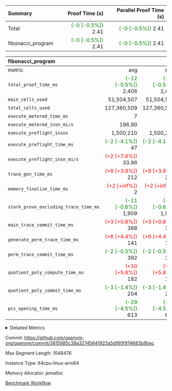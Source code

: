 | Summary | Proof Time (s) | Parallel Proof Time (s) |
|:---|---:|---:|
| Total | <span style='color: green'>(-0 [-0.5%])</span> 2.41 | <span style='color: green'>(-0 [-0.5%])</span> 2.41 |
| fibonacci_program | <span style='color: green'>(-0 [-0.5%])</span> 2.41 | <span style='color: green'>(-0 [-0.5%])</span> 2.41 |


| fibonacci_program |||||
|:---|---:|---:|---:|---:|
|metric|avg|sum|max|min|
| `total_proof_time_ms ` | <span style='color: green'>(-12 [-0.5%])</span> 2,406 | <span style='color: green'>(-12 [-0.5%])</span> 2,406 | <span style='color: green'>(-12 [-0.5%])</span> 2,406 | <span style='color: green'>(-12 [-0.5%])</span> 2,406 |
| `main_cells_used     ` |  51,504,507 |  51,504,507 |  51,504,507 |  51,504,507 |
| `total_cells_used    ` |  127,360,509 |  127,360,509 |  127,360,509 |  127,360,509 |
| `execute_metered_time_ms` |  7 | -          | -          | -          |
| `execute_metered_insn_mi/s` |  196.90 | -          |  196.90 |  196.90 |
| `execute_preflight_insns` |  1,500,210 |  1,500,210 |  1,500,210 |  1,500,210 |
| `execute_preflight_time_ms` | <span style='color: green'>(-2 [-4.1%])</span> 47 | <span style='color: green'>(-2 [-4.1%])</span> 47 | <span style='color: green'>(-2 [-4.1%])</span> 47 | <span style='color: green'>(-2 [-4.1%])</span> 47 |
| `execute_preflight_insn_mi/s` | <span style='color: red'>(+2 [+7.6%])</span> 33.96 | -          | <span style='color: red'>(+2 [+7.6%])</span> 33.96 | <span style='color: red'>(+2 [+7.6%])</span> 33.96 |
| `trace_gen_time_ms   ` | <span style='color: red'>(+8 [+3.9%])</span> 212 | <span style='color: red'>(+8 [+3.9%])</span> 212 | <span style='color: red'>(+8 [+3.9%])</span> 212 | <span style='color: red'>(+8 [+3.9%])</span> 212 |
| `memory_finalize_time_ms` | <span style='color: red'>(+2 [+inf%])</span> 2 | <span style='color: red'>(+2 [+inf%])</span> 2 | <span style='color: red'>(+2 [+inf%])</span> 2 | <span style='color: red'>(+2 [+inf%])</span> 2 |
| `stark_prove_excluding_trace_time_ms` | <span style='color: green'>(-11 [-0.6%])</span> 1,909 | <span style='color: green'>(-11 [-0.6%])</span> 1,909 | <span style='color: green'>(-11 [-0.6%])</span> 1,909 | <span style='color: green'>(-11 [-0.6%])</span> 1,909 |
| `main_trace_commit_time_ms` | <span style='color: red'>(+3 [+0.8%])</span> 368 | <span style='color: red'>(+3 [+0.8%])</span> 368 | <span style='color: red'>(+3 [+0.8%])</span> 368 | <span style='color: red'>(+3 [+0.8%])</span> 368 |
| `generate_perm_trace_time_ms` | <span style='color: red'>(+6 [+4.4%])</span> 141 | <span style='color: red'>(+6 [+4.4%])</span> 141 | <span style='color: red'>(+6 [+4.4%])</span> 141 | <span style='color: red'>(+6 [+4.4%])</span> 141 |
| `perm_trace_commit_time_ms` | <span style='color: green'>(-2 [-0.5%])</span> 392 | <span style='color: green'>(-2 [-0.5%])</span> 392 | <span style='color: green'>(-2 [-0.5%])</span> 392 | <span style='color: green'>(-2 [-0.5%])</span> 392 |
| `quotient_poly_compute_time_ms` | <span style='color: red'>(+10 [+5.8%])</span> 182 | <span style='color: red'>(+10 [+5.8%])</span> 182 | <span style='color: red'>(+10 [+5.8%])</span> 182 | <span style='color: red'>(+10 [+5.8%])</span> 182 |
| `quotient_poly_commit_time_ms` | <span style='color: green'>(-3 [-1.4%])</span> 204 | <span style='color: green'>(-3 [-1.4%])</span> 204 | <span style='color: green'>(-3 [-1.4%])</span> 204 | <span style='color: green'>(-3 [-1.4%])</span> 204 |
| `pcs_opening_time_ms ` | <span style='color: green'>(-29 [-4.5%])</span> 613 | <span style='color: green'>(-29 [-4.5%])</span> 613 | <span style='color: green'>(-29 [-4.5%])</span> 613 | <span style='color: green'>(-29 [-4.5%])</span> 613 |



<details>
<summary>Detailed Metrics</summary>

|  | memory_to_vec_partition_time_ms | keygen_time_ms | app proof_time_ms |
| --- | --- | --- |
|  | 18 | 214 | 2,453 | 

| group | prove_segment_time_ms | memory_to_vec_partition_time_ms | fri.log_blowup | execute_metered_time_ms | execute_metered_insns | execute_metered_insn_mi/s | compute_user_public_values_proof_time_ms |
| --- | --- | --- | --- | --- | --- | --- | --- |
| fibonacci_program | 2,406 | 6 | 1 | 7 | 1,500,210 | 196.90 | 37 | 

| group | air_name | quotient_deg | interactions | constraints |
| --- | --- | --- | --- | --- |
| fibonacci_program | AccessAdapterAir<16> | 2 | 5 | 12 | 
| fibonacci_program | AccessAdapterAir<2> | 2 | 5 | 12 | 
| fibonacci_program | AccessAdapterAir<32> | 2 | 5 | 12 | 
| fibonacci_program | AccessAdapterAir<4> | 2 | 5 | 12 | 
| fibonacci_program | AccessAdapterAir<8> | 2 | 5 | 12 | 
| fibonacci_program | BitwiseOperationLookupAir<8> | 2 | 2 | 4 | 
| fibonacci_program | MemoryMerkleAir<8> | 2 | 4 | 39 | 
| fibonacci_program | PersistentBoundaryAir<8> | 2 | 3 | 7 | 
| fibonacci_program | PhantomAir | 2 | 3 | 5 | 
| fibonacci_program | Poseidon2PeripheryAir<BabyBearParameters>, 1> | 2 | 1 | 286 | 
| fibonacci_program | ProgramAir | 1 | 1 | 4 | 
| fibonacci_program | RangeTupleCheckerAir<2> | 1 | 1 | 4 | 
| fibonacci_program | Rv32HintStoreAir | 2 | 18 | 28 | 
| fibonacci_program | VariableRangeCheckerAir | 1 | 1 | 4 | 
| fibonacci_program | VmAirWrapper<Rv32BaseAluAdapterAir, BaseAluCoreAir<4, 8> | 2 | 20 | 37 | 
| fibonacci_program | VmAirWrapper<Rv32BaseAluAdapterAir, LessThanCoreAir<4, 8> | 2 | 18 | 40 | 
| fibonacci_program | VmAirWrapper<Rv32BaseAluAdapterAir, ShiftCoreAir<4, 8> | 2 | 24 | 91 | 
| fibonacci_program | VmAirWrapper<Rv32BranchAdapterAir, BranchEqualCoreAir<4> | 2 | 11 | 20 | 
| fibonacci_program | VmAirWrapper<Rv32BranchAdapterAir, BranchLessThanCoreAir<4, 8> | 2 | 13 | 35 | 
| fibonacci_program | VmAirWrapper<Rv32CondRdWriteAdapterAir, Rv32JalLuiCoreAir> | 2 | 10 | 18 | 
| fibonacci_program | VmAirWrapper<Rv32JalrAdapterAir, Rv32JalrCoreAir> | 2 | 16 | 20 | 
| fibonacci_program | VmAirWrapper<Rv32LoadStoreAdapterAir, LoadSignExtendCoreAir<4, 8> | 2 | 18 | 33 | 
| fibonacci_program | VmAirWrapper<Rv32LoadStoreAdapterAir, LoadStoreCoreAir<4> | 2 | 17 | 40 | 
| fibonacci_program | VmAirWrapper<Rv32MultAdapterAir, DivRemCoreAir<4, 8> | 2 | 25 | 84 | 
| fibonacci_program | VmAirWrapper<Rv32MultAdapterAir, MulHCoreAir<4, 8> | 2 | 24 | 31 | 
| fibonacci_program | VmAirWrapper<Rv32MultAdapterAir, MultiplicationCoreAir<4, 8> | 2 | 19 | 19 | 
| fibonacci_program | VmAirWrapper<Rv32RdWriteAdapterAir, Rv32AuipcCoreAir> | 2 | 12 | 14 | 
| fibonacci_program | VmConnectorAir | 2 | 5 | 11 | 

| group | air_name | segment | rows | prep_cols | perm_cols | main_cols | cells |
| --- | --- | --- | --- | --- | --- | --- | --- |
| fibonacci_program | AccessAdapterAir<8> | 0 | 128 |  | 16 | 17 | 4,224 | 
| fibonacci_program | BitwiseOperationLookupAir<8> | 0 | 65,536 | 3 | 8 | 2 | 655,360 | 
| fibonacci_program | MemoryMerkleAir<8> | 0 | 512 |  | 16 | 32 | 24,576 | 
| fibonacci_program | PersistentBoundaryAir<8> | 0 | 128 |  | 12 | 20 | 4,096 | 
| fibonacci_program | PhantomAir | 0 | 1 |  | 12 | 6 | 18 | 
| fibonacci_program | Poseidon2PeripheryAir<BabyBearParameters>, 1> | 0 | 256 |  | 8 | 300 | 78,848 | 
| fibonacci_program | ProgramAir | 0 | 8,192 |  | 8 | 10 | 147,456 | 
| fibonacci_program | RangeTupleCheckerAir<2> | 0 | 524,288 | 2 | 8 | 1 | 4,718,592 | 
| fibonacci_program | Rv32HintStoreAir | 0 | 4 |  | 44 | 32 | 304 | 
| fibonacci_program | VariableRangeCheckerAir | 0 | 262,144 | 2 | 8 | 1 | 2,359,296 | 
| fibonacci_program | VmAirWrapper<Rv32BaseAluAdapterAir, BaseAluCoreAir<4, 8> | 0 | 1,048,576 |  | 52 | 36 | 92,274,688 | 
| fibonacci_program | VmAirWrapper<Rv32BaseAluAdapterAir, LessThanCoreAir<4, 8> | 0 | 524,288 |  | 40 | 37 | 40,370,176 | 
| fibonacci_program | VmAirWrapper<Rv32BranchAdapterAir, BranchEqualCoreAir<4> | 0 | 262,144 |  | 28 | 26 | 14,155,776 | 
| fibonacci_program | VmAirWrapper<Rv32BranchAdapterAir, BranchLessThanCoreAir<4, 8> | 0 | 8 |  | 32 | 32 | 512 | 
| fibonacci_program | VmAirWrapper<Rv32CondRdWriteAdapterAir, Rv32JalLuiCoreAir> | 0 | 131,072 |  | 28 | 18 | 6,029,312 | 
| fibonacci_program | VmAirWrapper<Rv32JalrAdapterAir, Rv32JalrCoreAir> | 0 | 16 |  | 36 | 28 | 1,024 | 
| fibonacci_program | VmAirWrapper<Rv32LoadStoreAdapterAir, LoadStoreCoreAir<4> | 0 | 128 |  | 52 | 41 | 11,904 | 
| fibonacci_program | VmAirWrapper<Rv32RdWriteAdapterAir, Rv32AuipcCoreAir> | 0 | 16 |  | 28 | 20 | 768 | 
| fibonacci_program | VmConnectorAir | 0 | 2 | 1 | 16 | 5 | 42 | 

| group | segment | trace_gen_time_ms | total_proof_time_ms | total_cells_used | total_cells | system_trace_gen_time_ms | stark_prove_excluding_trace_time_ms | single_trace_gen_time_ms | quotient_poly_compute_time_ms | quotient_poly_commit_time_ms | perm_trace_commit_time_ms | pcs_opening_time_ms | memory_to_vec_partition_time_ms | memory_finalize_time_ms | main_trace_commit_time_ms | main_cells_used | generate_perm_trace_time_ms | execute_preflight_time_ms | execute_preflight_insns | execute_preflight_insn_mi/s |
| --- | --- | --- | --- | --- | --- | --- | --- | --- | --- | --- | --- | --- | --- | --- | --- | --- | --- | --- | --- | --- |
| fibonacci_program | 0 | 212 | 2,406 | 127,360,509 | 160,836,972 | 212 | 1,909 | 0 | 182 | 204 | 392 | 613 | 7 | 2 | 368 | 51,504,507 | 141 | 47 | 1,500,210 | 33.96 | 

| group | segment | trace_height_constraint | weighted_sum | threshold |
| --- | --- | --- | --- | --- |
| fibonacci_program | 0 | 0 | 3,932,510 | 2,013,265,921 | 
| fibonacci_program | 0 | 1 | 10,749,336 | 2,013,265,921 | 
| fibonacci_program | 0 | 2 | 1,966,255 | 2,013,265,921 | 
| fibonacci_program | 0 | 3 | 10,749,404 | 2,013,265,921 | 
| fibonacci_program | 0 | 4 | 1,664 | 2,013,265,921 | 
| fibonacci_program | 0 | 5 | 640 | 2,013,265,921 | 
| fibonacci_program | 0 | 6 | 7,209,084 | 2,013,265,921 | 
| fibonacci_program | 0 | 7 |  | 2,013,265,921 | 
| fibonacci_program | 0 | 8 | 35,534,845 | 2,013,265,921 | 

</details>


Commit: https://github.com/openvm-org/openvm/commit/3815885c39a32745641923a5df80f974683b9bec

Max Segment Length: 1048476

Instance Type: 64cpu-linux-arm64

Memory Allocator: jemalloc

[Benchmark Workflow](https://github.com/openvm-org/openvm/actions/runs/17092933508)
